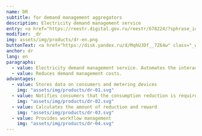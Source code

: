 ```yaml
---
name: DR
subtitle: for demand management aggregators
description: Electricity demand management service
entry: <a href="https://reestr.digital.gov.ru/reestr/678224/?sphrase_id=3026011" target="_blank">Registry entry №13236 from 11.04.2022</a>
modifier: _dr
img: assets/img/products/dr-en.png
buttonText: <a href="https://disk.yandex.ru/d/MqhUJDf__7Z64w" class="_white" target="_blank">Description</a>
anchor: dr
lang: en
paragraphs:
  - value: Electricity demand management service. Automates the interaction between the System Operator, aggregator and electricity consumers.
  - value: Reduces demand management costs.
advantages:
  - value: Stores data on consumers and metering devices
    img: "assets/img/products/dr-01.svg"
  - value: Notifies consumers that the consumption reduction is required
    img: "assets/img/products/dr-02.svg"
  - value: Calculates the amount of reduction and reward
    img: "assets/img/products/dr-03.svg"
  - value: Provides workflow management
    img: "assets/img/products/dr-04.svg"
---
```

